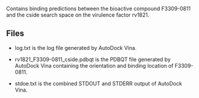 Contains binding predictions between the bioactive compound F3309-0811 and the cside search space on the virulence factor rv1821.

## Files

- log.txt is the log file generated by AutoDock Vina.

- rv1821_F3309-0811_cside.pdbqt is the PDBQT file generated by AutoDock Vina containing the orientation and binding location of F3309-0811.

- stdoe.txt is the combined STDOUT and STDERR output of AutoDock Vina.

